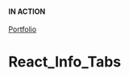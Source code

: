 #### IN ACTION

[Portfolio](https://gatsby-strapi-portfolio-project.netlify.app/)
# React_Info_Tabs

